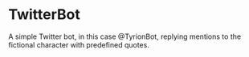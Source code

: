 TwitterBot
==========

A simple Twitter bot, in this case @TyrionBot, replying mentions to the fictional character with predefined quotes.
